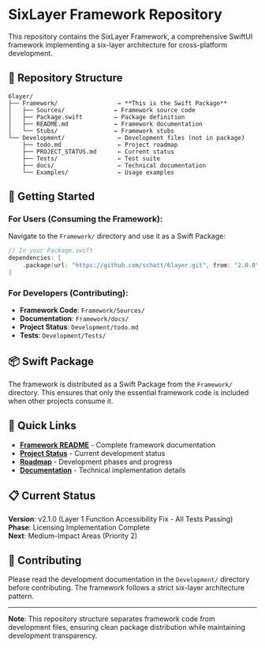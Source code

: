 # SixLayer Framework Repository

This repository contains the SixLayer Framework, a comprehensive SwiftUI framework implementing a six-layer architecture for cross-platform development.

## 📁 Repository Structure

```
6layer/
├── Framework/                 ← **This is the Swift Package**
│   ├── Sources/              ← Framework source code
│   ├── Package.swift         ← Package definition
│   ├── README.md             ← Framework documentation
│   └── Stubs/                ← Framework stubs
└── Development/               ← Development files (not in package)
    ├── todo.md                ← Project roadmap
    ├── PROJECT_STATUS.md      ← Current status
    ├── Tests/                 ← Test suite
    ├── docs/                  ← Technical documentation
    └── Examples/              ← Usage examples
```

## 🚀 Getting Started

### **For Users (Consuming the Framework):**
Navigate to the `Framework/` directory and use it as a Swift Package:

```swift
// In your Package.swift
dependencies: [
    .package(url: "https://github.com/schatt/6layer.git", from: "2.0.0")
]
```

### **For Developers (Contributing):**
- **Framework Code**: `Framework/Sources/`
- **Documentation**: `Framework/docs/`
- **Project Status**: `Development/todo.md`
- **Tests**: `Development/Tests/`

## 📦 Swift Package

The framework is distributed as a Swift Package from the `Framework/` directory. This ensures that only the essential framework code is included when other projects consume it.

## 🔗 Quick Links

- **[Framework README](Framework/README.md)** - Complete framework documentation
- **[Project Status](Development/PROJECT_STATUS.md)** - Current development status
- **[Roadmap](Development/todo.md)** - Development phases and progress
- **[Documentation](Framework/docs/)** - Technical implementation details

## 📋 Current Status

**Version**: v2.1.0 (Layer 1 Function Accessibility Fix - All Tests Passing)  
**Phase**: Licensing Implementation Complete  
**Next**: Medium-Impact Areas (Priority 2)

## 🤝 Contributing

Please read the development documentation in the `Development/` directory before contributing. The framework follows a strict six-layer architecture pattern.

---

**Note**: This repository structure separates framework code from development files, ensuring clean package distribution while maintaining development transparency.
